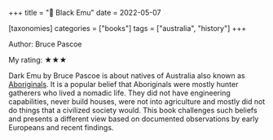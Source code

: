 +++
title = "📕 Black Emu"
date = 2022-05-07

[taxonomies]
categories = ["books"]
tags = ["australia", "history"]
+++


Author: Bruce Pascoe

My rating: ★★★

Dark Emu by Bruce Pascoe is about natives of Australia also known as [Aboriginals](https://en.wikipedia.org/wiki/Aboriginal_Australians). It is a popular belief that Aboriginals were mostly hunter gatherers who lived a nomadic life. They did not have engineering capabilities, never build houses, were not into agriculture and mostly did not do things that a civilized society would. This book challenges such beliefs and presents a different view based on documented observations by early Europeans and recent findings.